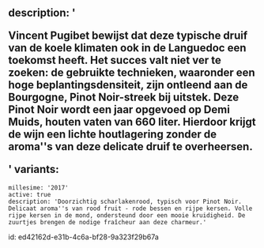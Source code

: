 description: '<p>Vincent Pugibet bewijst dat deze typische druif van de koele klimaten ook in de Languedoc een toekomst heeft. Het succes valt niet ver te zoeken: de gebruikte technieken, waaronder een hoge beplantingsdensiteit, zijn ontleend aan de Bourgogne, Pinot Noir-streek bij uitstek. Deze Pinot Noir wordt een jaar opgevoed op Demi Muids, houten vaten van 660 liter. Hierdoor krijgt de wijn een lichte houtlagering zonder de aroma''s van deze delicate druif te overheersen.</p>'
variants:
  -
    millesime: '2017'
    active: true
    description: 'Doorzichtig scharlakenrood, typisch voor Pinot Noir. Delicaat aroma''s van rood fruit - rode bessen en rijpe kersen. Volle rijpe kersen in de mond, ondersteund door een mooie kruidigheid. De zuurtjes brengen de nodige fraîcheur aan deze charmeur.'
id: ed42162d-e31b-4c6a-bf28-9a323f29b67a
